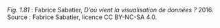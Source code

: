 *Fig. 1.81* : Fabrice Sabatier, *D’où vient la visualisation de données ?* 2016.  
Source : Fabrice Sabatier, licence CC BY-NC-SA 4.0.